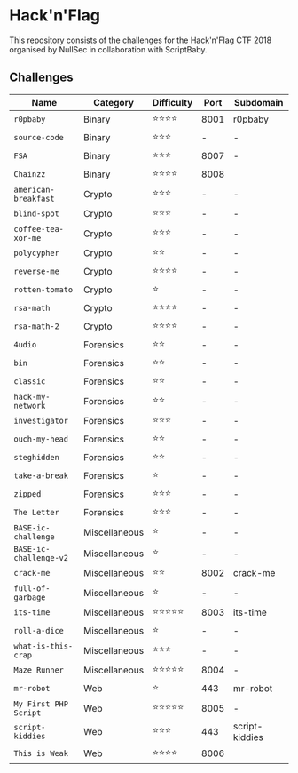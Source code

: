 # Hack'n'Flag

This repository consists of the challenges for the Hack'n'Flag CTF 2018 organised by NullSec in collaboration with ScriptBaby.

## Challenges

| Name                   | Category      | Difficulty | Port | Subdomain      |
| ---------------------- | ------------- | ---------- | ---- | -------------- |
| `r0pbaby`              | Binary        | ⭐️⭐️⭐️⭐️   | 8001 | r0pbaby        |
| `source-code`          | Binary        | ⭐️⭐️⭐️     | -    | -              |
| `FSA`                  | Binary        | ⭐️⭐️⭐️     | 8007 | -              |
| `Chainzz`              | Binary        | ⭐️⭐️⭐️⭐️   | 8008 |                |
| `american-breakfast`   | Crypto        | ⭐️⭐️⭐️     | -    | -              |
| `blind-spot`           | Crypto        | ⭐️⭐️⭐️     | -    | -              |
| `coffee-tea-xor-me`    | Crypto        | ⭐️⭐️⭐️     | -    | -              |
| `polycypher`           | Crypto        | ⭐️⭐️       | -    | -              |
| `reverse-me`           | Crypto        | ⭐️⭐️⭐️⭐️   | -    | -              |
| `rotten-tomato`        | Crypto        | ⭐️         | -    | -              |
| `rsa-math`             | Crypto        | ⭐️⭐️⭐️⭐️   | -    | -              |
| `rsa-math-2`           | Crypto        | ⭐️⭐️⭐️⭐️   | -    | -              |
| `4udio`                | Forensics     | ⭐️⭐️       | -    | -              |
| `bin`                  | Forensics     | ⭐️⭐️       | -    | -              |
| `classic`              | Forensics     | ⭐️⭐️       | -    | -              |
| `hack-my-network`      | Forensics     | ⭐️⭐️       | -    | -              |
| `investigator`         | Forensics     | ⭐️⭐️⭐️     | -    | -              |
| `ouch-my-head`         | Forensics     | ⭐️⭐️       | -    | -              |
| `steghidden`           | Forensics     | ⭐️⭐️       | -    | -              |
| `take-a-break`         | Forensics     | ⭐️         | -    | -              |
| `zipped`               | Forensics     | ⭐️⭐️⭐️     | -    | -              |
| `The Letter`           | Forensics     | ⭐️⭐️⭐️     | -    | -              |
| `BASE-ic-challenge`    | Miscellaneous | ⭐️         | -    | -              |
| `BASE-ic-challenge-v2` | Miscellaneous | ⭐️         | -    | -              |
| `crack-me`             | Miscellaneous | ⭐️⭐️       | 8002 | crack-me       |
| `full-of-garbage`      | Miscellaneous | ⭐️         | -    | -              |
| `its-time`             | Miscellaneous | ⭐️⭐️⭐️⭐️⭐️ | 8003 | its-time       |
| `roll-a-dice`          | Miscellaneous | ⭐️         | -    | -              |
| `what-is-this-crap`    | Miscellaneous | ⭐️⭐️⭐️     | -    | -              |
| `Maze Runner`          | Miscellaneous | ⭐️⭐️⭐️⭐️⭐️ | 8004 | -              |
| `mr-robot`             | Web           | ⭐️         | 443  | mr-robot       |
| `My First PHP Script`  | Web           | ⭐️⭐️⭐️⭐️⭐️ | 8005 | -              |
| `script-kiddies`       | Web           | ⭐️⭐️⭐️     | 443  | script-kiddies |
| `This is Weak`         | Web           | ⭐️⭐️⭐️⭐️   | 8006 |                |
